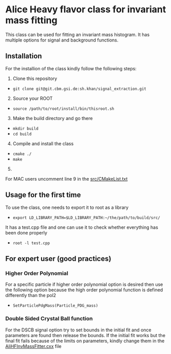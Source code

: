 # Alice Heavy flavor class for invariant mass fitting
This class can be used for fitting an invariant mass histogram. It has multiple options for signal and background functions.

## Installation
For the installion of the class kindly follow the following steps:
1. Clone this repository
- `git clone git@git.cbm.gsi.de:sh.khan/signal_extraction.git`
2. Source your ROOT
- `source /path/to/root/install/bin/thisroot.sh`
3. Make the build directory and go there 
- `mkdir build`
- `cd build`
4. Compile and install the class
- `cmake ./`
- `make`
5. 
For MAC users
uncomment line 9 in the [src/CMakeList.txt](https://git.cbm.gsi.de/sh.khan/signal_extraction/-/blob/master/src/CMakeLists.txt)

## Usage for the first time
To use the class, one needs to export it to root as a library

- `export LD_LIBRARY_PATH=$LD_LIBRARY_PATH:~/the/path/to/build/src/`

It has a test.cpp file and one can use it to check whether everything has been done properly

- `root -l test.cpp`

## For expert user (good practices)
### Higher Order Polynomial
For a specific particle if higher order polynomial option is desired then use the following option because the high order polynomial function is defined differently than the pol2
- `SetParticlePdgMass(Particle_PDG_mass)`

### Double Sided Crystal Ball function
For the DSCB signal option try to set bounds in the initial fit and once parameters are found then release the bounds. If the initial fit works but the final fit fails because of the limits on parameters, kindly change them in the [AliHFInvMassFitter.cxx](https://git.cbm.gsi.de/sh.khan/signal_extraction/-/blob/master/src/AliHFInvMassFitter.cxx) file
